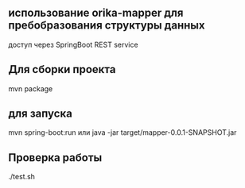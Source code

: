 использование orika-mapper для пребобразования структуры данных
---------------------------------------------------------------
доступ через SpringBoot REST service

Для сборки проекта
-------------------
mvn package

для запуска
-----------
mvn spring-boot:run
или
java -jar target/mapper-0.0.1-SNAPSHOT.jar

Проверка работы
---------------
./test.sh
